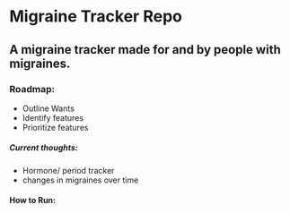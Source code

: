 # Migraine Tracker Repo

## A migraine tracker made for and by people with migraines.

### Roadmap:
- Outline Wants
- Identify features
- Prioritize features

##### Current thoughts:
- Hormone/ period tracker
- changes in migraines over time

#### How to Run: